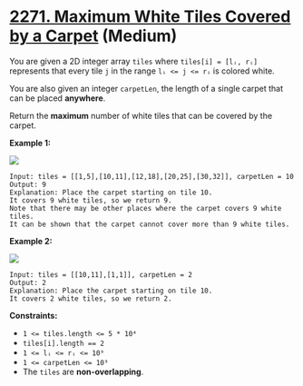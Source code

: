 # [2271. Maximum White Tiles Covered by a Carpet][link] (Medium)

[link]: https://leetcode.cn/problems/maximum-white-tiles-covered-by-a-carpet/

You are given a 2D integer array `tiles` where `tiles[i] = [lᵢ, rᵢ]` represents that every tile `j`
in the range `lᵢ <= j <= rᵢ` is colored white.

You are also given an integer `carpetLen`, the length of a single carpet that can be placed
**anywhere**.

Return the **maximum** number of white tiles that can be covered by the carpet.

**Example 1:**

![](https://assets.leetcode.com/uploads/2022/03/25/example1drawio3.png)

```
Input: tiles = [[1,5],[10,11],[12,18],[20,25],[30,32]], carpetLen = 10
Output: 9
Explanation: Place the carpet starting on tile 10.
It covers 9 white tiles, so we return 9.
Note that there may be other places where the carpet covers 9 white tiles.
It can be shown that the carpet cannot cover more than 9 white tiles.
```

**Example 2:**

![](https://assets.leetcode.com/uploads/2022/03/24/example2drawio.png)

```
Input: tiles = [[10,11],[1,1]], carpetLen = 2
Output: 2
Explanation: Place the carpet starting on tile 10.
It covers 2 white tiles, so we return 2.
```

**Constraints:**

- `1 <= tiles.length <= 5 * 10⁴`
- `tiles[i].length == 2`
- `1 <= lᵢ <= rᵢ <= 10⁹`
- `1 <= carpetLen <= 10⁹`
- The `tiles` are **non-overlapping**.
